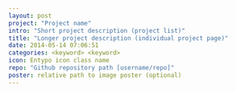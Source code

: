 ```yaml
---
layout: post
project: "Project name"
intro: "Short project description (project list)"
title: "Longer project description (individual project page)"
date: 2014-05-14 07:06:51
categories: <keyword> <keyword>
icon: Entypo icon class name
repo: "Github repository path [username/repo]"
poster: relative path to image poster (optional)
---
```

